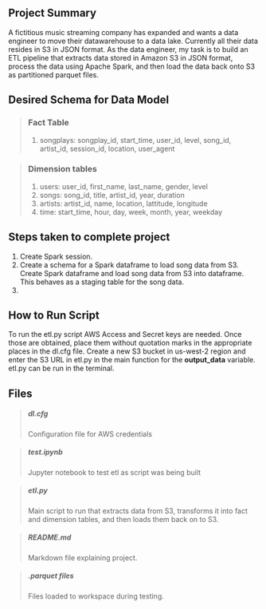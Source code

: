 ## Project Summary

A fictitious music streaming company has expanded and wants a data engineer to
move their datawarehouse to a data lake. Currently all their data resides in
S3 in JSON format.  As the data engineer, my task is to build an ETL pipeline 
that extracts data stored in Amazon S3 in JSON format, process the data using 
Apache Spark, and then load the data back onto S3 as partitioned parquet files.

## Desired Schema for Data Model

> ### Fact Table
> 
> 1. songplays:  songplay_id, start_time, user_id, level, song_id, artist_id, session_id, location, user_agent

> ### Dimension tables
> 1. users: user_id, first_name, last_name, gender, level
> 2. songs:  song_id, title, artist_id, year, duration
> 3. artists:  artist_id, name, location, lattitude, longitude
> 4. time:  start_time, hour, day, week, month, year, weekday

## Steps taken to complete project

1. Create Spark session.
2. Create a schema for a Spark dataframe to load song data from S3. 
   Create Spark dataframe and load song data from S3 into dataframe.
   This behaves as a staging table for the song data.
3. 

## How to Run Script

To run the etl.py script AWS Access and Secret keys are needed.  Once
those are obtained, place them without quotation marks in the appropriate 
places in the dl.cfg file. Create a new S3 bucket in us-west-2 region and 
enter the S3 URL in etl.py in the main function for the **output_data** variable.
etl.py can be run in the terminal.

## Files

> ##### dl.cfg
> Configuration file for AWS credentials

> ##### test.ipynb
> Jupyter notebook to test etl as script was being built

> ##### etl.py
> Main script to run that extracts data from S3, transforms it into fact and
> dimension tables, and then loads them back on to S3.

> ##### README.md
> Markdown file explaining project.

> ##### .parquet files
> Files loaded to workspace during testing.
